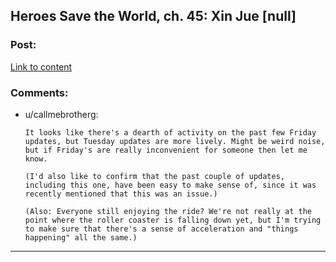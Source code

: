 ## Heroes Save the World, ch. 45: Xin Jue [null]

### Post:

[Link to content](https://heroessavetheworld.wordpress.com/2017/02/14/sharp-as-sword-blades-ch-6-jin-xue-null/)

### Comments:

- u/callmebrotherg:
  ```
  It looks like there's a dearth of activity on the past few Friday updates, but Tuesday updates are more lively. Might be weird noise, but if Friday's are really inconvenient for someone then let me know. 

  (I'd also like to confirm that the past couple of updates, including this one, have been easy to make sense of, since it was recently mentioned that this was an issue.)

  (Also: Everyone still enjoying the ride? We're not really at the point where the roller coaster is falling down yet, but I'm trying to make sure that there's a sense of acceleration and "things happening" all the same.)
  ```

---

